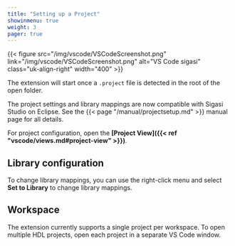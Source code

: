 ```yaml
---
title: "Setting up a Project"
showinmenu: true
weight: 3
pager: true
---
```


{{< figure src="/img/vscode/VSCodeScreenshot.png" link="/img/vscode/VSCodeScreenshot.png" alt="VS Code sigasi" class="uk-align-right" width="400" >}}

The extension will start once a `.project` file is detected in the root of the open folder.

The project settings and library mappings are now compatible with Sigasi Studio on Eclipse. See the {{< page "/manual/projectsetup.md" >}} manual page for all details.

For project configuration, open the **[Project View]({{< ref "vscode/views.md#project-view" >}})**.

## Library configuration

To change library mappings, you can use the right-click menu and select **Set to Library** to change library mappings.

## Workspace

The extension currently supports a single project per workspace.
To open multiple HDL projects, open each project in a separate VS Code window.
